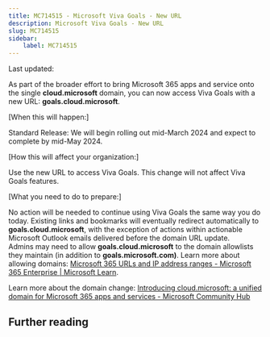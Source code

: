 ```yaml
---
title: MC714515 - Microsoft Viva Goals - New URL
description: Microsoft Viva Goals - New URL
slug: MC714515
sidebar:
    label: MC714515
---
```



Last updated: 

<p>As part of the broader effort to bring Microsoft 365 apps and service onto the single <b>cloud.microsoft</b> domain, you can now access Viva Goals with a new URL: <b>goals.cloud.microsoft</b>.
</p><p>[When this will happen:]
</p><p>Standard Release: We will begin rolling out mid-March 2024 and expect to complete by mid-May 2024.&nbsp;</p><p>[How this will affect your organization:]
</p><p>Use the new URL to access Viva Goals. This change will not affect Viva Goals features.
</p><p>[What you need to do to prepare:]
</p><p>No action will be needed to continue using Viva Goals the same way you do today. Existing links and bookmarks will eventually redirect automatically to <b>goals.cloud.microsoft</b>, with the exception of actions within actionable Microsoft Outlook emails delivered before the domain URL update. Admins&nbsp;may need to allow <b>goals.cloud.microsoft</b> to the domain allowlists they maintain (in addition to <b>goals.microsoft.com)</b>. Learn more about allowing domains: <a href="https://learn.microsoft.com/microsoft-365/enterprise/urls-and-ip-address-ranges?view=o365-worldwide" target="_blank">Microsoft 365 URLs and IP address ranges - Microsoft 365 Enterprise | Microsoft Learn</a>.&nbsp;</p><p>Learn more about the domain change:&nbsp;<a href="https://techcommunity.microsoft.com/t5/microsoft-365-blog/introducing-cloud-microsoft-a-unified-domain-for-microsoft-365/ba-p/3804961" target="_blank">Introducing cloud.microsoft: a unified domain for Microsoft 365 apps and services - Microsoft Community Hub</a></p><div><p><span style="font-size: 16.8px;"><b>
</b></span></p><p><span style="font-size: 14px;"><b>
</b></span></p></div>

## Further reading
